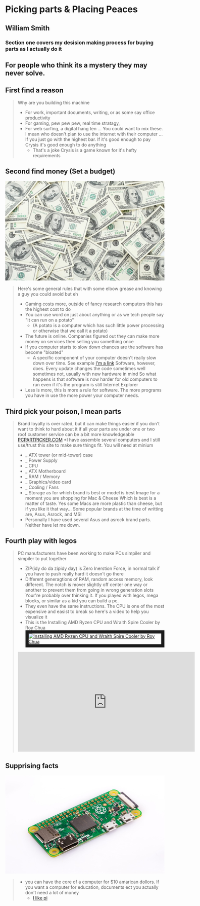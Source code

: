 # Picking parts & Placing Peaces
## William Smith
### Section one covers my desision making process for buying parts as I actually do it
For people who think its a mystery they may never solve.
---

First find a reason
---
>Why are you building this machine
>* For work, important documents, writing, or as some say office productivity
>* For gaming, pew pew pew, real time stratagy, 
>* For web surfing, a digital hang ten
>... You could want to mix these. I mean who doesn't plan to use the internet with their computer
>... If you just go with the highest bar. If it's good enough to pay Crysis it's good enough to do anything
>	* That's a joke Crysis is a game known for it's hefty requirements

Second find money (Set a budget)
---
![alt text](./images/money.jpg "$$$$")
> Here's some general rules that with some elbow grease and knowing a guy you could avoid but eh
>* Gaming costs more, outside of fancy research computers this has the highest cost to do
>* You can use word on just about anything or as we tech people say "It can run on a potato"
>	* (A potato is a computer which has such little power processing or otherwise that we call it a potato)
>* The future is online. Companies figured out they can make more money on services then selling you something once
>* If you computer starts to slow down chances are the software has become "bloated"
>	* A specific component of your computer doesn't really slow down over time. See example [I'm a link](https://www.youtube.com/watch?v=44JqNJq-PC0) Software, however, does. Every update changes the code sometimes well sometimes not, usually with new hardware in mind So what happens is that software is now harder for old computers to run even if it's the program is still Internet Explorer
>* Less is more, this is more a rule for software. The more programs you have in use the more power your computer needs.

Third pick your poison, I mean parts
---
> Brand loyalty is over rated, but it can make things easier if you don't want to think to hard about it
> if all your parts are under one or two roof customer service can be a bit more knowledgeable
> [PCPARTPICKER.COM](https://pcpartpicker.com/)
> *I have assemble several computers and I still use/trust this site to make sure things fit.
> You will need at minium 
>* _ ATX tower (or mid-tower) case
>* _ Power Supply
>* _ CPU
>* _ ATX Motherboard
>* _ RAM / Memory
>* _ Graphics/video card
>* _ Cooling / Fans
>* _ Storage
> as for which brand is best or model is best
> Image for a moment you are shopping for Mac & Cheese
> Which is best is a matter of taste.
> Yes some Macs are more plastic than cheese, but if you like it that way...
> Some popular brands at the time of writting are, Asus, Asrock, and MSI
>* Personally I have used several Asus and asrock brand parts. Neither have let me down.

Fourth play with legos
---
> PC manufacturers have been working to make PCs simpiler and simpiler to put together
>* ZIP(idy do da zipidy day) is Zero Inerstion Force, in normal talk if you have to push really hard it doesn't go there
>* Different generagtions of RAM, random access memory, look different. The notch is mover slightly off center one way or another to prevent them from going in wrong generation slots
> Your're probably over thinking it.
> If you played with legos, mega blocks, or similar as a kid you can build a pc.
>* They even have the same instructions.
> The CPU is one of the most expensive and easist to break so here's a video to help you visualize it
>* This is the Installing AMD Ryzen CPU and Wraith Spire Cooler by Roy Chua
> <a href="https://www.youtube-nocookie.com/embed/xw3ZY5rKkOk" target="_blank"><img src="https://www.youtube-nocookie.com/embed/xw3ZY5rKkOk" alt="Installing AMD Ryzen CPU and Wraith Spire Cooler by Roy Chua" width="240" height="180" border="10" /></a>
> <iframe width="560" height="315" src="https://www.youtube-nocookie.com/embed/xw3ZY5rKkOk" frameborder="0" allow="accelerometer; autoplay; encrypted-media; gyroscope; picture-in-picture" allowfullscreen></iframe>

Supprising facts
---
![alt text](./images/Raspberry-Pi-Zero.jpg "Pi zero")
>* you can have the core of a computer for $10 amarican dollors. If you want a computer for education, documents ect you actually don't need a lot of money
>	* [I like pi](https://www.raspberrypi.org/)
